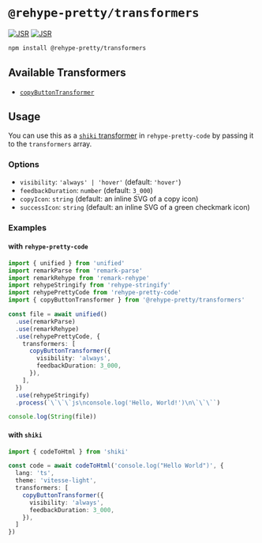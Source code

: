 # `@rehype-pretty/transformers`

[![JSR](https://jsr.io/badges/@rehype-pretty/transformers)](https://jsr.io/@rehype-pretty/transformers)
[![JSR](https://jsr.io/badges/@rehype-pretty/transformers/score)](https://jsr.io/@rehype-pretty/transformers)

```sh
npm install @rehype-pretty/transformers
```

## Available Transformers

- [`copyButtonTransformer`](./src/copy-button.ts)

## Usage

You can use this as a [`shiki` transformer](https://shiki.style/guide/transformers) in `rehype-pretty-code` by passing it to the `transformers` array.

### Options

- `visibility`: `'always' | 'hover'` (default: `'hover'`)
- `feedbackDuration`: `number` (default: `3_000`)
- `copyIcon`: `string` (default: an inline SVG of a copy icon)
- `successIcon`: `string` (default: an inline SVG of a green checkmark icon)

### Examples

#### with `rehype-pretty-code`

  ```ts
  import { unified } from 'unified'
  import remarkParse from 'remark-parse'
  import remarkRehype from 'remark-rehype'
  import rehypeStringify from 'rehype-stringify'
  import rehypePrettyCode from 'rehype-pretty-code'
  import { copyButtonTransformer } from '@rehype-pretty/transformers'

  const file = await unified()
    .use(remarkParse)
    .use(remarkRehype)
    .use(rehypePrettyCode, {
      transformers: [
        copyButtonTransformer({
          visibility: 'always',
          feedbackDuration: 3_000,
        }),
      ],
    })
    .use(rehypeStringify)
    .process(`\`\`\`js\nconsole.log('Hello, World!')\n\`\`\``)

  console.log(String(file))
  ```

#### with `shiki`

  ```ts
  import { codeToHtml } from 'shiki'

  const code = await codeToHtml('console.log("Hello World")', {
    lang: 'ts',
    theme: 'vitesse-light',
    transformers: [
      copyButtonTransformer({
        visibility: 'always',
        feedbackDuration: 3_000,
      }),
    ]
  })
  ```
